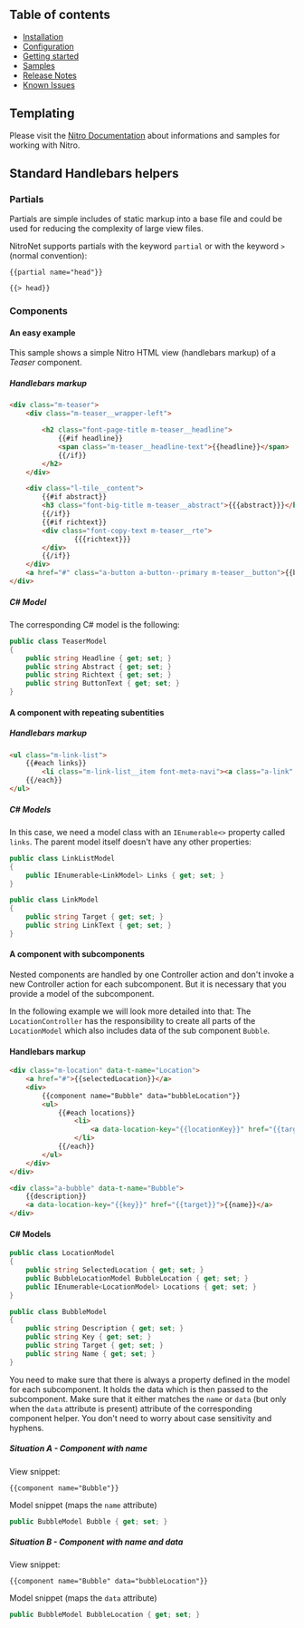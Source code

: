 ## Table of contents
- [Installation](installation.md)
- [Configuration](configuration.md)
- [Getting started](getting-started.md)
- [Samples](samples.md)
- [Release Notes](https://github.com/namics/NitroNet/releases)
- [Known Issues](known-issues.md)

## Templating
Please visit the [Nitro Documentation](https://github.com/namics/generator-nitro/blob/master/generators/app/templates/project/docs/nitro.md) about informations and samples for working with Nitro.


## Standard Handlebars helpers

### Partials

Partials are simple includes of static markup into a base file and could be used for reducing the complexity of large view files.

NitroNet supports partials with the keyword `partial` or with the keyword `>` (normal convention):

```
{{partial name="head"}}

{{> head}}
```


### Components

#### An easy example
This sample shows a simple Nitro HTML view (handlebars markup) of a *Teaser* component.

##### Handlebars markup

```html
<div class="m-teaser">
	<div class="m-teaser__wrapper-left">

		<h2 class="font-page-title m-teaser__headline">
			{{#if headline}}
			<span class="m-teaser__headline-text">{{headline}}</span>
			{{/if}}
		</h2>
	</div>

	<div class="l-tile__content">
		{{#if abstract}}
		<h3 class="font-big-title m-teaser__abstract">{{{abstract}}}</h3>
		{{/if}}
		{{#if richtext}}
		<div class="font-copy-text m-teaser__rte">
				{{{richtext}}}
		</div>
		{{/if}}
	</div>
	<a href="#" class="a-button a-button--primary m-teaser__button">{{buttonText}}</a>
</div>
```

##### C# Model
The corresponding C# model is the following:

```csharp
public class TeaserModel
{
    public string Headline { get; set; }
    public string Abstract { get; set; }
    public string Richtext { get; set; }
    public string ButtonText { get; set; }
}
```

#### A component with repeating subentities

##### Handlebars markup

```html
<ul class="m-link-list">
    {{#each links}}
        <li class="m-link-list__item font-meta-navi"><a class="a-link" href="{{target}}">{{linkText}}</a></li>
    {{/each}}
</ul>
```

##### C# Models

In this case, we need a model class with an `IEnumerable<>` property called `links`. The parent model itself doesn't have any other properties:

```csharp
public class LinkListModel
{
    public IEnumerable<LinkModel> Links { get; set; }
}

public class LinkModel
{
    public string Target { get; set; }
    public string LinkText { get; set; }
}
```

#### A component with subcomponents
Nested components are handled by one Controller action and don't invoke a new Controller action for each subcomponent. But it is necessary that you provide a model of the subcomponent.

In the following example we will look more detailed into that:
The `LocationController` has the responsibility to create all parts of the `LocationModel` which also includes data of the sub component `Bubble`.

#### Handlebars markup

```html
<div class="m-location" data-t-name="Location">
    <a href="#">{{selectedLocation}}</a>
    <div>
        {{component name="Bubble" data="bubbleLocation"}}
        <ul>
            {{#each locations}}
                <li>
                    <a data-location-key="{{locationKey}}" href="{{target}}">{{name}}</a>
                </li>
            {{/each}}
        </ul>
    </div>
</div>

<div class="a-bubble" data-t-name="Bubble">
    {{description}}
	<a data-location-key="{{key}}" href="{{target}}">{{name}}</a>
</div>
```

#### C# Models

```csharp
public class LocationModel
{
    public string SelectedLocation { get; set; }
    public BubbleLocationModel BubbleLocation { get; set; }
    public IEnumerable<LocationModel> Locations { get; set; }
}

public class BubbleModel
{
	public string Description { get; set; }
    public string Key { get; set; }
    public string Target { get; set; }
    public string Name { get; set; }
}
```

You need to make sure that there is always a property defined in the model for each subcomponent. It holds the data which is then passed to the subcomponent. Make sure that it either matches the `name` or `data` (but only when the `data` attribute is present) attribute of the corresponding component helper. You don't need to worry about case sensitivity and hyphens.

##### Situation A - Component with name
View snippet:

```
{{component name="Bubble"}}
```

Model snippet (maps the `name` attribute)

```csharp
public BubbleModel Bubble { get; set; }
```

##### Situation B - Component with name and data
View snippet:
```
{{component name="Bubble" data="bubbleLocation"}}
```

Model snippet (maps the `data` attribute)

```csharp
public BubbleModel BubbleLocation { get; set; }
```